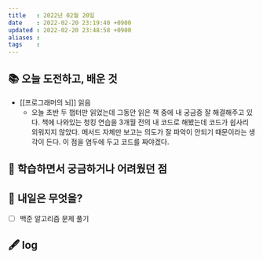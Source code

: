 ```yaml
---
title   : 2022년 02월 20일 
date    : 2022-02-20 23:19:40 +0900
updated : 2022-02-20 23:48:58 +0900
aliases : 
tags    : 
---
```

## 📚 오늘 도전하고, 배운 것
- [[프로그래머의 뇌]] 읽음 
  - 오늘 초반 두 챕터만 읽었는데 그동안 읽은 책 중에 내 궁금증 잘 해결해주고 있다. 책에 나와있는 청킹 연습을 3개월 전의 내 코드로 해봤는데 코드가 쉽사리 외워지지 않았다. 메서드 자체만 보고는 의도가 잘 파악이 안되기 때문이라는 생각이 든다. 이 점을 염두에 두고 코드를 짜야겠다.  
		
## 🤔 학습하면서 궁금하거나 어려웠던 점 

## 🌅 내일은 무엇을?
- [ ] 백준 알고리즘 문제 풀기

## 🖋 log



